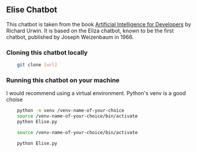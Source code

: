 ## Elise Chatbot

This chatbot is taken from the book [Artificial Intelligence for Developers](https://ineasysteps.com/products-page/artificial-intelligence-developers-in-easy-steps/) by Richard Urwin. It is based on the Eliza chatbot, known to be the first chatbot, published by Joseph Weizenbaum in 1966.

### Cloning this chatbot locally

```bash
    git clone [url]
```

### Running this chatbot on your machine

I would recommend using a virtual environment. Python's venv is a good choise

```bash
    python -m venv /venv-name-of-your-choice
    source /venv-name-of-your-choice/bin/activate
    python Elise.py
```

```bash
    source /venv-name-of-your-choice/bin/activate
```

```bash
    python Elise.py
```
